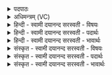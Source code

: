 <details><summary>पदपाठः</summary>

मा। नः॒। शꣳसः॑। अर॑रुषः। धू॒र्तिः। प्रण॑क्। मर्त्य॑स्य। रक्ष॑। नः॒। ब्र॒ह्म॒णः॒। प॒ते॒। ३०।
</details>

<details><summary>अधिमन्त्रम् (VC)</summary>

- ब्रह्मणस्पतिर्देवता
- सप्तधृतिर्वारुणिर्ऋषिः
- निचृद् गायत्री
- षड्जः
</details>

<details><summary>हिन्दी - स्वामी दयानन्द सरस्वती  - विषयः</summary>

फिर भी उस परमेश्वर की प्रार्थना किसलिये करनी चाहिये, इस विषय का उपदेश अगले मन्त्र में किया है ॥
</details>

<details><summary>हिन्दी - स्वामी दयानन्द सरस्वती  - पदार्थः</summary>

पदार्थान्वयभाषाः -  हे (ब्रह्मणस्पते) जगदीश्वर ! आपकी कृपा से (नः) हमारी वेदविद्या (मा, प्रणक्) कभी नष्ट मत हो और जो (अररुषः) दान आदि धर्मरहित परधन ग्रहण करनेवाले (मर्त्यस्य) मनुष्य की (धूर्तिः) हिंसा अर्थात् द्रोह है, उस से (नः) हम लोगों की निरन्तर (रक्ष) रक्षा कीजिये ॥३०॥
</details>

<details><summary>हिन्दी - स्वामी दयानन्द सरस्वती  - भावार्थः</summary>

भावार्थभाषाः -  मनुष्यों को सदा उत्तम-उत्तम काम करना और बुरे-बुरे काम छोड़ना तथा किसी के साथ द्रोह वा दुष्टों का सङ्ग भी न करना और धर्म की रक्षा वा परमेश्वर की उपासना स्तुति और प्रार्थना निरन्तर करनी चाहिये ॥३०॥
</details>

<details><summary>संस्कृत - स्वामी दयानन्द सरस्वती  - विषयः</summary>

पुनः स किमर्थः प्रार्थनीय इत्युपदिश्यते ॥
</details>

<details><summary>संस्कृत - स्वामी दयानन्द सरस्वती  - पदार्थः</summary>

पदार्थान्वयभाषाः -  हे ब्रह्मणस्पते ! भवत्कृपया नोऽस्माकं शंसो मा प्रणक् कदाचिन्मा प्रणश्यतु। याऽररुषः परस्वादायिनो मर्त्यस्य धूर्तिर्हिंसास्ति तस्याः सकाशान्नोऽस्मान् सततं रक्ष ॥३०॥
</details>

<details><summary>संस्कृत - स्वामी दयानन्द सरस्वती  - भावार्थः</summary>

भावार्थभाषाः -  मनुष्यैः सदा प्रशंसनीयानि कर्माणि कर्तव्यानि नेतराणि, कस्यचिद् द्रोहो दुष्टानां सङ्गश्च नैव कर्तव्यः, धर्मस्य रक्षेश्वरोपासनं च सदैव कर्तव्यमिति ॥३०॥
</details>